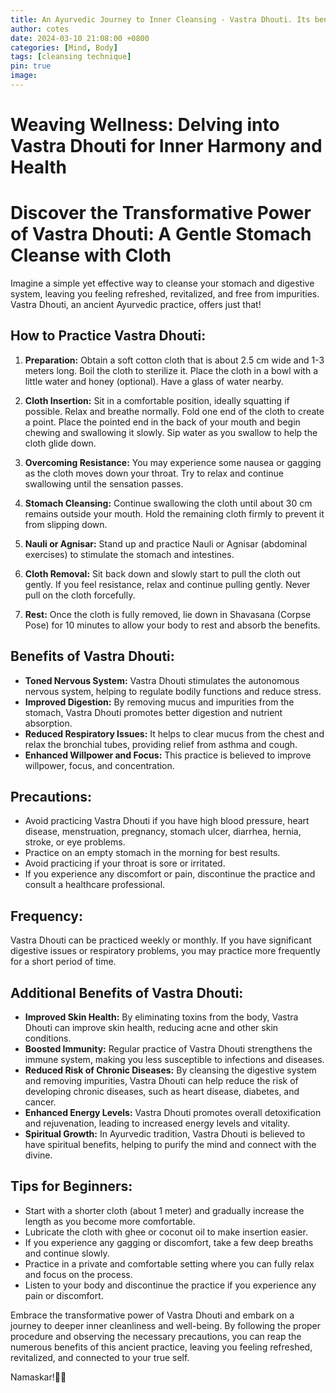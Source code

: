 ```yaml
---
title: An Ayurvedic Journey to Inner Cleansing - Vastra Dhouti. Its benefits and guide.. 
author: cotes
date: 2024-03-10 21:08:00 +0800
categories: [Mind, Body]
tags: [cleansing technique] 
pin: true
image: 
---
```


# Weaving Wellness: Delving into Vastra Dhouti for Inner Harmony and Health

# Discover the Transformative Power of Vastra Dhouti: A Gentle Stomach Cleanse with Cloth

Imagine a simple yet effective way to cleanse your stomach and digestive system, leaving you feeling refreshed, revitalized, and free from impurities. Vastra Dhouti, an ancient Ayurvedic practice, offers just that!

## How to Practice Vastra Dhouti:

1. **Preparation:** Obtain a soft cotton cloth that is about 2.5 cm wide and 1-3 meters long. Boil the cloth to sterilize it. Place the cloth in a bowl with a little water and honey (optional). Have a glass of water nearby.

2. **Cloth Insertion:** Sit in a comfortable position, ideally squatting if possible. Relax and breathe normally. Fold one end of the cloth to create a point. Place the pointed end in the back of your mouth and begin chewing and swallowing it slowly. Sip water as you swallow to help the cloth glide down.

3. **Overcoming Resistance:** You may experience some nausea or gagging as the cloth moves down your throat. Try to relax and continue swallowing until the sensation passes.

4. **Stomach Cleansing:** Continue swallowing the cloth until about 30 cm remains outside your mouth. Hold the remaining cloth firmly to prevent it from slipping down.

5. **Nauli or Agnisar:** Stand up and practice Nauli or Agnisar (abdominal exercises) to stimulate the stomach and intestines.

6. **Cloth Removal:** Sit back down and slowly start to pull the cloth out gently. If you feel resistance, relax and continue pulling gently. Never pull on the cloth forcefully.

7. **Rest:** Once the cloth is fully removed, lie down in Shavasana (Corpse Pose) for 10 minutes to allow your body to rest and absorb the benefits.

## Benefits of Vastra Dhouti:

- **Toned Nervous System:** Vastra Dhouti stimulates the autonomous nervous system, helping to regulate bodily functions and reduce stress.
- **Improved Digestion:** By removing mucus and impurities from the stomach, Vastra Dhouti promotes better digestion and nutrient absorption.
- **Reduced Respiratory Issues:** It helps to clear mucus from the chest and relax the bronchial tubes, providing relief from asthma and cough.
- **Enhanced Willpower and Focus:** This practice is believed to improve willpower, focus, and concentration.

## Precautions:

- Avoid practicing Vastra Dhouti if you have high blood pressure, heart disease, menstruation, pregnancy, stomach ulcer, diarrhea, hernia, stroke, or eye problems.
- Practice on an empty stomach in the morning for best results.
- Avoid practicing if your throat is sore or irritated.
- If you experience any discomfort or pain, discontinue the practice and consult a healthcare professional.

## Frequency:

Vastra Dhouti can be practiced weekly or monthly. If you have significant digestive issues or respiratory problems, you may practice more frequently for a short period of time.

## Additional Benefits of Vastra Dhouti:

- **Improved Skin Health:** By eliminating toxins from the body, Vastra Dhouti can improve skin health, reducing acne and other skin conditions.
- **Boosted Immunity:** Regular practice of Vastra Dhouti strengthens the immune system, making you less susceptible to infections and diseases.
- **Reduced Risk of Chronic Diseases:** By cleansing the digestive system and removing impurities, Vastra Dhouti can help reduce the risk of developing chronic diseases, such as heart disease, diabetes, and cancer.
- **Enhanced Energy Levels:** Vastra Dhouti promotes overall detoxification and rejuvenation, leading to increased energy levels and vitality.
- **Spiritual Growth:** In Ayurvedic tradition, Vastra Dhouti is believed to have spiritual benefits, helping to purify the mind and connect with the divine.

## Tips for Beginners:

- Start with a shorter cloth (about 1 meter) and gradually increase the length as you become more comfortable.
- Lubricate the cloth with ghee or coconut oil to make insertion easier.
- If you experience any gagging or discomfort, take a few deep breaths and continue slowly.
- Practice in a private and comfortable setting where you can fully relax and focus on the process.
- Listen to your body and discontinue the practice if you experience any pain or discomfort.

Embrace the transformative power of Vastra Dhouti and embark on a journey to deeper inner cleanliness and well-being. By following the proper procedure and observing the necessary precautions, you can reap the numerous benefits of this ancient practice, leaving you feeling refreshed, revitalized, and connected to your true self.

Namaskar!🙏✨